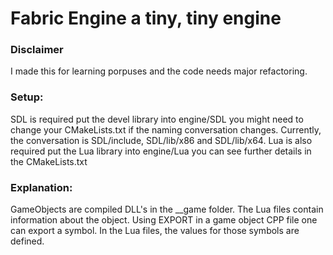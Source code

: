 # Fabric Engine a tiny, tiny engine

### Disclaimer

I made this for learning porpuses and the code needs major refactoring.


### Setup:

SDL is required put the devel library into engine/SDL you might need to change your CMakeLists.txt if the naming conversation changes. Currently, the conversation is SDL/include, SDL/lib/x86 and SDL/lib/x64.
Lua is also required put the Lua library into engine/Lua you can see further details in the CMakeLists.txt

### Explanation:

GameObjects are compiled DLL's in the __game folder.
The Lua files contain information about the object.
Using EXPORT in a game object CPP file one can export a symbol.
In the Lua files, the values for those symbols are defined.
